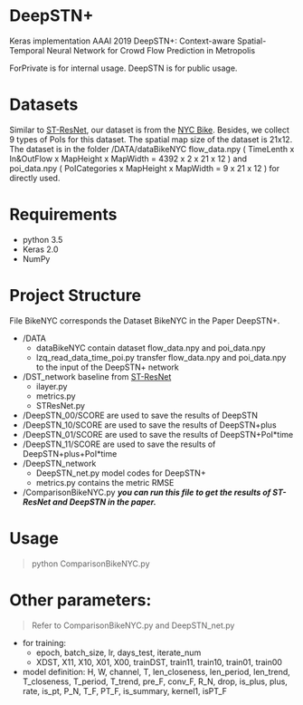 # DeepSTN+

Keras implementation AAAI 2019 DeepSTN+: Context-aware Spatial-Temporal Neural Network for Crowd Flow Prediction in Metropolis

ForPrivate is for internal usage. DeepSTN is for public usage.

# Datasets

Similar to [ST-ResNet](https://github.com/lucktroy/DeepST), our dataset is from the [NYC Bike](https://www.citibikenyc.com/system-data). Besides, we collect 9 types of PoIs for this dataset. The spatial map size of the dataset is 21x12. The dataset is in the folder /DATA/dataBikeNYC flow_data.npy ( TimeLenth x In&OutFlow x MapHeight x MapWidth = 4392 x 2 x 21 x 12 ) and poi_data.npy ( PoICategories x MapHeight x MapWidth = 9 x 21 x 12 ) for directly used.

# Requirements

- python 3.5
- Keras 2.0
- NumPy

# Project Structure

File BikeNYC corresponds the Dataset BikeNYC in the Paper DeepSTN+.

- /DATA
  - dataBikeNYC contain dataset flow_data.npy and poi_data.npy
  - lzq_read_data_time_poi.py transfer flow_data.npy and poi_data.npy to the input of the DeepSTN+ network
- /DST_network baseline from [ST-ResNet](https://github.com/lucktroy/DeepST)
  - ilayer.py 
  - metrics.py
  - STResNet.py 
- /DeepSTN_00/SCORE are used to save the results of DeepSTN
- /DeepSTN_10/SCORE are used to save the results of DeepSTN+plus
- /DeepSTN_01/SCORE are used to save the results of DeepSTN+PoI$*$time
- /DeepSTN_11/SCORE are used to save the results of DeepSTN+plus+PoI$*$time
- /DeepSTN_network
  - DeepSTN_net.py  model codes for DeepSTN+
  - metrics.py contains the metric RMSE
- /ComparisonBikeNYC.py ***you can run this file to get the results of ST-ResNet and DeepSTN in the paper.***

# Usage

> python ComparisonBikeNYC.py

# Other parameters:

> Refer to ComparisonBikeNYC.py and DeepSTN_net.py 

- for training:
  - epoch, batch_size, lr, days_test, iterate_num
  - XDST, X11, X10, X01, X00,  trainDST, train11, train10, train01, train00
- model definition:
  H, W, channel, T, 
  len_closeness, len_period, len_trend, 
  T_closeness, T_period, T_trend, 
  pre_F, conv_F, R_N, drop,
  is_plus, plus, rate,
  is_pt, P_N, T_F, PT_F,
  is_summary, kernel1, isPT_F
